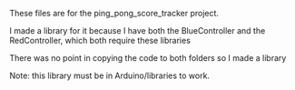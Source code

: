 These files are for the ping_pong_score_tracker project.

I made a library for it because I have both the BlueController and the RedController,
which both require these libraries

There was no point in copying the code to both folders so I made a library 

Note: this library must be in Arduino/libraries to work.